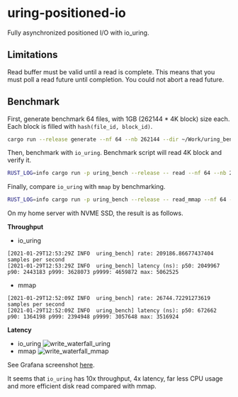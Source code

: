 # uring-positioned-io

Fully asynchronized positioned I/O with io_uring.

## Limitations

Read buffer must be valid until a read is complete. This means that you must
poll a read future until completion. You could not abort a read future.

## Benchmark

First, generate benchmark 64 files, with 1GB (262144 * 4K block) size each. Each block is filled
with `hash(file_id, block_id)`.

```bash
cargo run --release generate --nf 64 --nb 262144 --dir ~/Work/uring_bench
```

Then, benchmark with `io_uring`. Benchmark script will read 4K block and verify it.

```bash
RUST_LOG=info cargo run -p uring_bench --release -- read --nf 64 --nb 262144 --dir ~/Work/uring_bench --duration 60 --con 512 --ql 512
```

Finally, compare `io_uring` with `mmap` by benchmarking.

```bash
RUST_LOG=info cargo run -p uring_bench --release -- read_mmap --nf 64 --nb 262144 --dir ~/Work/uring_bench --duration 60 --threads 16
```

On my home server with NVME SSD, the result is as follows.

**Throughput**

* io_uring
```
[2021-01-29T12:53:29Z INFO  uring_bench] rate: 209186.86677437404 samples per second
[2021-01-29T12:53:29Z INFO  uring_bench] latency (ns): p50: 2049967 p90: 2443183 p999: 3628073 p9999: 4659872 max: 5062525
```
* mmap
```
[2021-01-29T12:52:09Z INFO  uring_bench] rate: 26744.72291273619 samples per second
[2021-01-29T12:52:09Z INFO  uring_bench] latency (ns): p50: 672662 p90: 1364198 p999: 2394948 p9999: 3057648 max: 3516924
```

**Latency**

* io_uring
  ![write_waterfall_uring](https://user-images.githubusercontent.com/4198311/106277572-53683a00-6274-11eb-9e3e-91d119b6e663.png)
* mmap
  ![write_waterfall_mmap](https://user-images.githubusercontent.com/4198311/106277551-4a776880-6274-11eb-9f2c-3981685f537f.png)

See Grafana screenshot [here](https://github.com/skyzh/uring-positioned-io/issues/2).

It seems that `io_uring` has 10x throughput, 4x latency, far less CPU usage and more efficient disk read compared with mmap.
